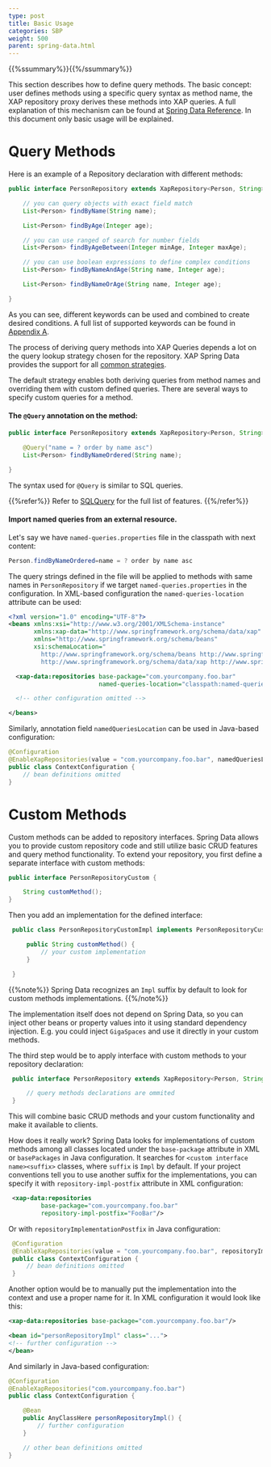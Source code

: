 ```yaml
---
type: post
title: Basic Usage
categories: SBP
weight: 500
parent: spring-data.html
---
```



{{%ssummary%}}{{%/ssummary%}}



This section describes how to define query methods. The basic concept: user defines methods using a specific query syntax as method name, the XAP repository proxy derives these methods into XAP queries. A full explanation of this mechanism can be found at [Spring Data Reference](http://docs.spring.io/spring-data/data-commons/docs/1.9.1.RELEASE/reference/html/#repositories.query-methods). In this document only basic usage will be explained.

# Query Methods

Here is an example of a Repository declaration with different  methods:


```java
public interface PersonRepository extends XapRepository<Person, String> {

    // you can query objects with exact field match
    List<Person> findByName(String name);

    List<Person> findByAge(Integer age);

    // you can use ranged of search for number fields
    List<Person> findByAgeBetween(Integer minAge, Integer maxAge);

    // you can use boolean expressions to define complex conditions
    List<Person> findByNameAndAge(String name, Integer age);

    List<Person> findByNameOrAge(String name, Integer age);

}
```

As you can see, different keywords can be used and combined to create desired conditions. A full list of supported keywords can be found in [Appendix A](./spring-data-appendix.html#appendix-a).

The process of deriving query methods into XAP Queries depends a lot on the query lookup strategy chosen for the repository. XAP Spring Data provides the support for all [common strategies](http://docs.spring.io/spring-data/data-commons/docs/1.9.1.RELEASE/reference/html/#repositories.query-methods.query-lookup-strategies).

The default strategy enables both deriving queries from method names and overriding them with custom defined queries. There are several ways to specify custom queries for a method.

#### The `@Query` annotation on the method:


```java
public interface PersonRepository extends XapRepository<Person, String> {

    @Query("name = ? order by name asc")
    List<Person> findByNameOrdered(String name);

}
```

The syntax used for `@Query` is similar to SQL queries.

{{%refer%}}
Refer to [SQLQuery]({{%latestjavaurl%}}/query-sql.html) for the full list of features.
{{%/refer%}}

####  Import named queries from an external resource.

Let's say we have `named-queries.properties` file in the classpath with next content:


```java
Person.findByNameOrdered=name = ? order by name asc
```

The query strings defined in the file will be applied to methods with same names in `PersonRepository` if we target `named-queries.properties` in the configuration. In XML-based configuration the `named-queries-location` attribute can be used:


```xml
<?xml version="1.0" encoding="UTF-8"?>
<beans xmlns:xsi="http://www.w3.org/2001/XMLSchema-instance"
       xmlns:xap-data="http://www.springframework.org/schema/data/xap"
       xmlns="http://www.springframework.org/schema/beans"
       xsi:schemaLocation="
         http://www.springframework.org/schema/beans http://www.springframework.org/schema/beans/spring-beans-4.0.xsd
         http://www.springframework.org/schema/data/xap http://www.springframework.org/schema/data/xap/spring-xap-1.0.xsd">

  <xap-data:repositories base-package="com.yourcompany.foo.bar"
                         named-queries-location="classpath:named-queries.properties"/>

  <!-- other configuration omitted -->

</beans>
```

Similarly, annotation field `namedQueriesLocation` can be used in Java-based configuration:


```java
@Configuration
@EnableXapRepositories(value = "com.yourcompany.foo.bar", namedQueriesLocation = "classpath:named-queries.properties")
public class ContextConfiguration {
    // bean definitions omitted
}
```


# Custom Methods

Custom methods can be added to repository interfaces. Spring Data allows you to provide custom repository code and still utilize basic CRUD features and query method functionality. To extend your repository, you first define a separate interface with custom methods:


```java
public interface PersonRepositoryCustom {

    String customMethod();
}
```

 Then you add an implementation for the defined interface:

```java
 public class PersonRepositoryCustomImpl implements PersonRepositoryCustom {

     public String customMethod() {
         // your custom implementation
     }

 }
```

{{%note%}}
Spring Data recognizes an `Impl` suffix by default to look for custom methods implementations.
{{%/note%}}

 The implementation itself does not depend on Spring Data, so you can inject other beans or property values into it using standard dependency injection. E.g. you could inject `GigaSpaces` and use it directly in your custom methods.

 The third step would be to apply interface with custom methods to your repository declaration:


```java
 public interface PersonRepository extends XapRepository<Person, String>, PersonRepositoryCustom {

     // query methods declarations are ommited
 }
```

 This will combine basic CRUD methods and your custom functionality and make it available to clients.

How does it really work? Spring Data looks for implementations of custom methods among all classes located under the `base-package` attribute in XML or `basePackages` in Java configuration. It searches for `<custom interface name><suffix>` classes, where `suffix` is `Impl` by default. If your project conventions tell you to use another suffix for the implementations, you can specify it with `repository-impl-postfix` attribute in XML configuration:


```xml
 <xap-data:repositories
         base-package="com.yourcompany.foo.bar"
         repository-impl-postfix="FooBar"/>
```

 Or with `repositoryImplementationPostfix` in Java configuration:


```java
 @Configuration
 @EnableXapRepositories(value = "com.yourcompany.foo.bar", repositoryImplementationPostfix = "FooBar")
 public class ContextConfiguration {
     // bean definitions omitted
 }
```

Another option would be to manually put the implementation into the context and use a proper name for it. In XML configuration it would look like this:


```xml
<xap-data:repositories base-package="com.yourcompany.foo.bar"/>

<bean id="personRepositoryImpl" class="...">
<!-- further configuration -->
</bean>
```

 And similarly in Java-based configuration:


```java
@Configuration
@EnableXapRepositories("com.yourcompany.foo.bar")
public class ContextConfiguration {

    @Bean
    public AnyClassHere personRepositoryImpl() {
        // further configuration
    }

    // other bean definitions omitted
}
```
